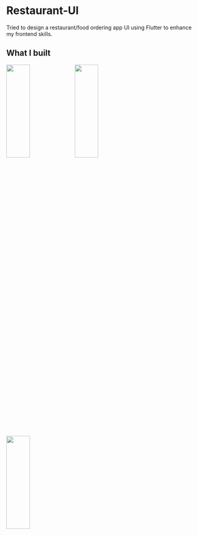 # Restaurant-UI

Tried to design a restaurant/food ordering app UI using Flutter to enhance my frontend skills.

## What I built 

<img src="https://user-images.githubusercontent.com/61904667/149659881-a2e493a3-3101-464c-90ea-d3b4ca4502cd.jpg" height="25%" width="35%">
<img src="https://user-images.githubusercontent.com/61904667/149815031-1e321093-20b3-42c2-a2cd-668d1e5679be.png" height="25%" width="35%">
<img src="https://user-images.githubusercontent.com/61904667/150120940-f5d961e3-303b-4f99-84c0-3f7536813766.png" height="25%" width="35%">